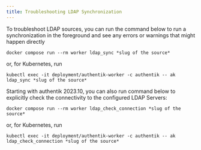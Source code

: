 ```yaml
---
title: Troubleshooting LDAP Synchronization
---
```


To troubleshoot LDAP sources, you can run the command below to run a synchronization in the foreground and see any errors or warnings that might happen directly

```
docker compose run --rm worker ldap_sync *slug of the source*
```

or, for Kubernetes, run

```
kubectl exec -it deployment/authentik-worker -c authentik -- ak ldap_sync *slug of the source*
```

Starting with authentik 2023.10, you can also run command below to explicitly check the connectivity to the configured LDAP Servers:

```
docker compose run --rm worker ldap_check_connection *slug of the source*
```

or, for Kubernetes, run

```
kubectl exec -it deployment/authentik-worker -c authentik -- ak ldap_check_connection *slug of the source*
```
